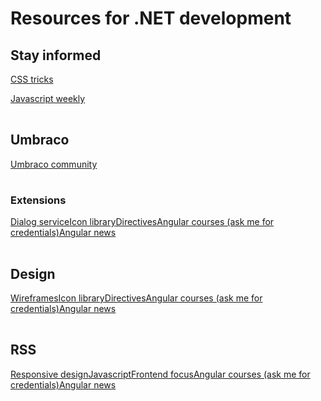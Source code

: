 <h1>Resources for .NET development</h1>

<h2>Stay informed</h2>

<table>

<tbody>

<tr>

<a href="https://css-tricks.com/" target="_blank">CSS tricks</a>

</tr>


<tr>

<a href="http://javascriptweekly.com/" target="_blank">Javascript weekly</a>

</tr>

</tbody>

</table>


<h2>Umbraco</h2>

<table>

<tbody>

<tr>
    <a href="https://our.umbraco.org/">Umbraco community</a>
</tr>

</tbody>

</table>

<h3>Extensions</h2>

<table>

<tbody>

<tr>
    <a href="http://umbraco.github.io/Belle/#/api/umbraco.services.dialogService">Dialog service</a>
</tr>

<tr>
    <a href="https://nicbell.github.io/ucreate/icons.html">Icon library</a>
</tr>

<tr>
    <a href="https://our.umbraco.org/apidocs/ui/#/api">Directives</a>
</tr>

<tr>
    <a href="https://www.pluralsight.com/search?q=angularjs">Angular courses (ask me for credentials)</a>
</tr>

<tr>
    <a href="https://blog.angularjs.org/">Angular news</a>
</tr>

</tbody>

</table>

<h2>Design</h2>

<table>

<tbody>

<tr>
    <a href="https://mockflow.com/">Wireframes</a>
</tr>

<tr>
    <a href="https://nicbell.github.io/ucreate/icons.html">Icon library</a>
</tr>

<tr>
    <a href="https://our.umbraco.org/apidocs/ui/#/api">Directives</a>
</tr>

<tr>
    <a href="https://www.pluralsight.com/search?q=angularjs">Angular courses (ask me for credentials)</a>
</tr>

<tr>
    <a href="https://blog.angularjs.org/">Angular news</a>
</tr>

</tbody>

</table>

<h2>RSS</h2>

<table>

<tbody>

<tr>
    <a href="http://responsivedesignweekly.com/">Responsive design</a>
</tr>

<tr>
    <a href="http://javascriptweekly.com/">Javascript</a>
</tr>

<tr>
    <a href="https://frontendfoc.us/">Frontend focus</a>
</tr>

<tr>
    <a href="https://www.pluralsight.com/search?q=angularjs">Angular courses (ask me for credentials)</a>
</tr>

<tr>
    <a href="https://blog.angularjs.org/">Angular news</a>
</tr>

</tbody>

</table>